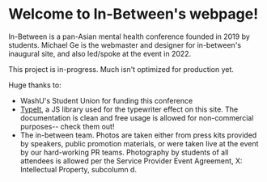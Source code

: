 # Welcome to In-Between's webpage!

In-Between is a pan-Asian mental health conference founded in 2019 by students. Michael Ge is the webmaster and designer for in-between's inaugural site, and also led/spoke at the event in 2022.

This project is in-progress. Much isn't optimized for production yet.

Huge thanks to:

- WashU's Student Union for funding this conference
- [TypeIt](https://www.typeitjs.com/), a JS library used for the typewriter effect on this site. The documentation is clean and free usage is allowed for non-commercial purposes-- check them out!
- The in-between team. Photos are taken either from press kits provided by speakers, public promotion materials, or were taken live at the event by our hard-working PR teams. Photography by students of all attendees is allowed per the Service Provider Event Agreement, X: Intellectual Property, subcolumn d.
